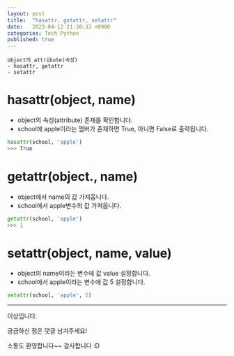 ```yaml
---
layout: post
title:  "hasattr, getattr, setattr"
date:   2023-04-12 21:30:33 +0900
categories: Tech Python
published: true
---
```

```
object의 attribute(속성)
- hasattr, getattr
- setattr
```

# hasattr(object, name)

- object의 속성(attribute) 존재를 확인합니다.
- school에 apple이라는 멤버가 존재하면 True, 아니면 False로 출력됩니다.

```python
hasattr(school, 'apple')
>>> True
```

# getattr(object., name)

- object에서 name의 값 가져옵니다.
- school에서 apple변수의 값 가져옵니다.

```python
getattr(school, 'apple')
>>> 1
```

# setattr(object, name, value)

- object의 name이라는 변수에 값 value 설정합니다.
- school에서 apple이라는 변수에 값 5 설정합니다.

```python
setattr(school, 'apple', 5)
```

---

이상입니다.

궁금하신 점은 댓글 남겨주세요!

소통도 환영합니다~~ 감사합니다 :D